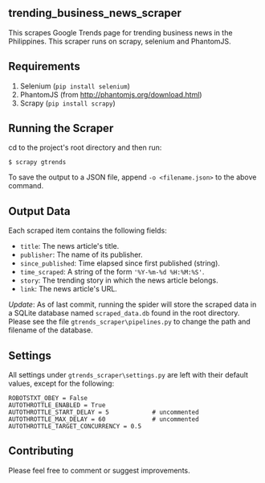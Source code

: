 ## trending_business_news_scraper
This scrapes Google Trends page for trending business news in the Philippines. This scraper runs on scrapy, selenium and PhantomJS.

## Requirements
1. Selenium (`pip install selenium`)
2. PhantomJS (from http://phantomjs.org/download.html)
3. Scrapy (`pip install scrapy`)

## Running the Scraper
cd to the project's root directory and then run:
```
$ scrapy gtrends
```
To save the output to a JSON file, append `-o <filename.json>` to the above command.

## Output Data
Each scraped item contains the following fields:
* `title`: The news article's title.
* `publisher`: The name of its publisher.
* `since_published`: Time elapsed since first published (string).
* `time_scraped`: A string of the form `'%Y-%m-%d %H:%M:%S'`.
* `story`: The trending story in which the news article belongs.
* `link`: The news article's URL.

*Update*: As of last commit, running the spider will store the scraped data in a SQLite database named `scraped_data.db` found in the root directory. Please see the file `gtrends_scraper\pipelines.py` to change the path and filename of the database.

## Settings
All settings under `gtrends_scraper\settings.py` are left with their default values, except for the following:
```
ROBOTSTXT_OBEY = False
AUTOTHROTTLE_ENABLED = True
AUTOTHROTTLE_START_DELAY = 5            # uncommented
AUTOTHROTTLE_MAX_DELAY = 60             # uncommented
AUTOTHROTTLE_TARGET_CONCURRENCY = 0.5
```

## Contributing
Please feel free to comment or suggest improvements.

